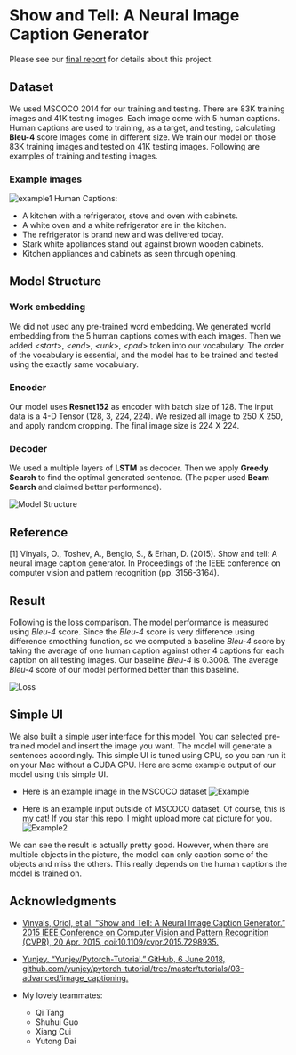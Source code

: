 # Show and Tell: A Neural Image Caption Generator

Please see our [final report](./Final_report.pdf) for details about this project.

## Dataset
We used MSCOCO 2014 for our training and testing. There are 83K training images and 41K testing images. Each image come with 5 human captions. Human captions are used to training, as a target, and testing, calculating **Bleu-4** score Images come in different size. We train our model on those 83K training images and tested on 41K testing images. Following are examples of training and testing images.

### Example images
![example1](./example1.png)
Human Captions:
- A kitchen with a refrigerator, stove and oven with cabinets.
- A white oven and a white refrigerator are in the kitchen.
- The refrigerator is brand new and was delivered today.
- Stark white appliances stand out against brown wooden cabinets.
- Kitchen appliances and cabinets as seen through opening.

## Model Structure

### Work embedding
We did not used any pre-trained word embedding. We generated world embedding from the 5 human captions comes with each images. Then we added *<start*>, *<end*>, *<unk*>, *<pad*> token into our vocabulary. The order of the vocabulary is essential, and the model has to be trained and tested using the exactly same vocabulary.

### Encoder
Our model uses **Resnet152** as encoder with batch size of 128. The input data is a 4-D Tensor (128, 3, 224, 224). We resized all image to 250 X 250, and apply random cropping. The final image size is 224 X 224. 
### Decoder
We used a multiple layers of **LSTM** as decoder. Then we apply **Greedy Search** to find the optimal generated sentence. (The paper used **Beam Search** and claimed better performence). 


![Model Structure](./Model_Strcuture.png)

## Reference
[1] Vinyals, O., Toshev, A., Bengio, S., & Erhan, D. (2015). Show and tell: A neural image caption generator. In Proceedings of the IEEE conference on computer vision and pattern recognition (pp. 3156-3164).

## Result
Following is the loss comparison. The model performance is measured using *Bleu-4* score. Since the *Bleu-4* score is very difference using difference smoothing function, so we computed a baseline *Bleu-4* score by taking the average of one human caption against other 4 captions for each caption on all testing images. Our baseline *Bleu-4* is 0.3008. The average *Bleu-4* score of our model performed better than this baseline.

![Loss](./result1.png)

## Simple UI
We also built a simple user interface for this model. You can selected pre-trained model and insert the image you want. The model will generate a sentences accordingly. This simple UI is tuned using CPU, so you can run it on your Mac without a CUDA GPU. Here are some example output of our model using this simple UI. 

- Here is an example image in the MSCOCO dataset
![Example](./UI_Example1.png)

- Here is an example input outside of MSCOCO dataset. Of course, this is my cat! If you star this repo. I might upload more cat picture for you.
![Example2](./UI_Example2.png)

We can see the result is actually pretty good. However, when there are multiple objects in the picture, the model can only caption some of the objects and miss the others. This really depends on the human captions the model is trained on.


## Acknowledgments
- [Vinyals, Oriol, et al. “Show and Tell: A Neural Image Caption Generator.” 2015 IEEE Conference on Computer Vision and Pattern Recognition (CVPR), 20 Apr. 2015, doi:10.1109/cvpr.2015.7298935.](./Show&Tell.pdf)

- [Yunjey. “Yunjey/Pytorch-Tutorial.” GitHub, 6 June 2018, github.com/yunjey/pytorch-tutorial/tree/master/tutorials/03-advanced/image_captioning.](https://github.com/yunjey/pytorch-tutorial/tree/master/tutorials/03-advanced/image_captioning)

- My lovely teammates:
  - Qi Tang
  - Shuhui Guo
  - Xiang Cui
  - Yutong Dai
